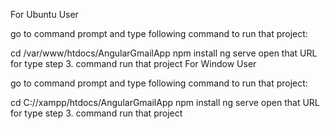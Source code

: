 For Ubuntu User

go to command prompt and type following command to run that project:

cd /var/www/htdocs/AngularGmailApp
npm install
ng serve
open that URL for type step 3. command run that project
For Window User

go to command prompt and type following command to run that project:

cd C://xampp/htdocs/AngularGmailApp
npm install
ng serve
open that URL for type step 3. command run that project
